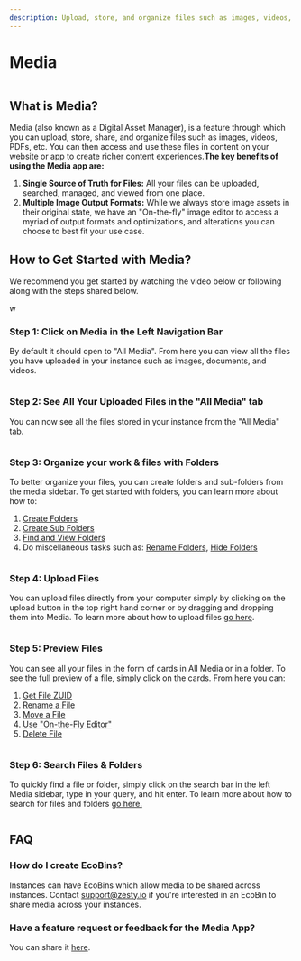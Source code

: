 ```yaml
---
description: Upload, store, and organize files such as images, videos, and more
---
```


# Media

<figure><img src="../../../.gitbook/assets/Screen Shot 2022-10-26 at 3.22.55 PM.png" alt=""><figcaption></figcaption></figure>

## What is Media?

Media (also known as a Digital Asset Manager), is a feature through which you can upload, store, share, and organize files such as images, videos, PDFs, etc. You can then access and use these files in content on your website or app to create richer content experiences.**The key benefits of using the Media app are:**

1. **Single Source of Truth for Files:** All your files can be uploaded, searched, managed, and viewed from one place.
2. **Multiple Image Output Formats:** While we always store image assets in their original state, we have an "On-the-fly" image editor to access a myriad of output formats and optimizations, and alterations you can choose to best fit your use case.

## How to Get Started with Media?

We recommend you get started by watching the video below or following along with the steps shared below.&#x20;


w


### Step 1: Click on Media in the Left Navigation Bar

By default it should open to "All Media". From here you can view all the files you have uploaded in your instance such as images, documents, and videos.

<figure><img src="../../../.gitbook/assets/Screen Shot 2022-10-26 at 3.24.45 PM.png" alt=""><figcaption></figcaption></figure>

### Step 2: See All Your Uploaded Files in the "All Media" tab

You can now see all the files stored in your instance from the "All Media" tab.&#x20;

<figure><img src="../../../.gitbook/assets/Screen Shot 2022-10-26 at 3.45.33 PM.png" alt=""><figcaption></figcaption></figure>

### Step 3: Organize your work & files with Folders

To better organize your files, you can create folders and sub-folders from the media sidebar. To get started with folders, you can learn more about how to:

1. [Create Folders](folders/create-folders.md)
2. [Create Sub Folders](folders/create-sub-folders.md)
3. [Find and View Folders](folders/find-and-view-folders.md)
4. Do miscellaneous tasks such as: [Rename Folders](folders/rename-folders.md), [Hide Folders](folders/hide-folders.md)

<figure><img src="../../../.gitbook/assets/2022-10-26 15.53.06.gif" alt=""><figcaption></figcaption></figure>

### Step 4: Upload Files

You can upload files directly from your computer simply by clicking on the upload button in the top right hand corner or by dragging and dropping them into Media. To learn more about how to upload files [go here](files/upload-files.md).

<figure><img src="../../../.gitbook/assets/Screen Shot 2022-10-26 at 4.02.26 PM.png" alt=""><figcaption></figcaption></figure>

### Step 5: Preview Files

You can see all your files in the form of cards in All Media or in a folder. To see the full preview of a file, simply click on the cards. From here you can:

1. [Get File ZUID](files/get-file-zuid.md)
2. [Rename a File](files/rename-file.md)
3. [Move a File](files/move-file.md)
4. [Use "On-the-Fly Editor"](files/on-the-fly-editor.md)
5. [Delete File](files/delete-file.md)

<figure><img src="../../../.gitbook/assets/2022-10-26 16.12.38.gif" alt=""><figcaption></figcaption></figure>

### Step 6: Search Files & Folders

To quickly find a file or folder, simply click on the search bar in the left Media sidebar, type in your query, and hit enter. To learn more about how to search for files and folders [go here.](search-files-and-folders.md)

<figure><img src="../../../.gitbook/assets/Screen Shot 2022-10-26 at 4.13.36 PM.png" alt=""><figcaption></figcaption></figure>

## FAQ

### How do I create EcoBins?

Instances can have EcoBins which allow media to be shared across instances. Contact [support@zesty.io](mailto:support@zesty.io) if you're interested in an EcoBin to share media across your instances.

### Have a feature request or feedback for the Media App?

You can share it [here](https://docs.google.com/forms/d/e/1FAIpQLSd4D42GO8DXB5\_o3u2bq3A8GwpTFPd80Un1kDpxL5xSgqECVQ/viewform).
